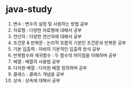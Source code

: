 # java-study

1. 변수 : 변수의 설정 및 사용하는 방법 공부
2. 자료형 : 다양한 자료형에 대해서 공부
3. 연산자 : 다양한 연산자에 대해서 공부
4. 조건문 & 반복문 : 논리적 흐름의 기본인 조건문과 반복문 공부
5. 기본 입출력 : 자바의 기본적인 입출력 방식 공부
6. 반복함수와 재귀함수 : 두 함수의 차이점을 이해하며 공부
7. 배열 : 배열의 사용법 공부
8. 다차원 배열 : 다차원 배열 정의하며 공부
9. 클래스 : 클래스 개념을 공부
10. 상속 : 상속에 대해서 공부
